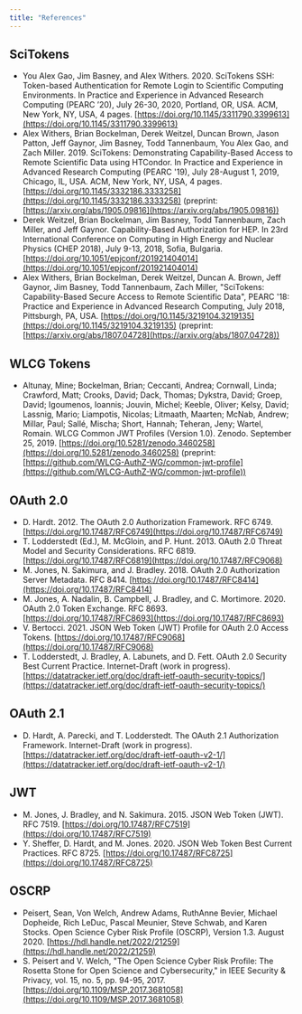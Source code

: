 ```yaml
---
title: "References"
---
```


SciTokens
---------
* You Alex Gao, Jim Basney, and Alex Withers. 2020. SciTokens SSH: Token-based Authentication for Remote Login to Scientific Computing Environments. In Practice and Experience in Advanced Research Computing (PEARC ’20), July 26-30, 2020, Portland, OR, USA. ACM, New York, NY, USA, 4 pages. [https://doi.org/10.1145/3311790.3399613](https://doi.org/10.1145/3311790.3399613)
* Alex Withers, Brian Bockelman, Derek Weitzel, Duncan Brown, Jason Patton, Jeff Gaynor, Jim Basney, Todd Tannenbaum, You Alex Gao, and Zach Miller. 2019. SciTokens: Demonstrating Capability-Based Access to Remote Scientific Data using HTCondor. In Practice and Experience in Advanced Research Computing (PEARC '19), July 28-August 1, 2019, Chicago, IL, USA. ACM, New York, NY, USA, 4 pages. [https://doi.org/10.1145/3332186.3333258](https://doi.org/10.1145/3332186.3333258) (preprint: [https://arxiv.org/abs/1905.09816](https://arxiv.org/abs/1905.09816))
* Derek Weitzel, Brian Bockelman, Jim Basney, Todd Tannenbaum, Zach Miller, and Jeff Gaynor. Capability-Based Authorization for HEP. In 23rd International Conference on Computing in High Energy and Nuclear Physics (CHEP 2018), July 9-13, 2018, Sofia, Bulgaria. [https://doi.org/10.1051/epjconf/201921404014](https://doi.org/10.1051/epjconf/201921404014)
* Alex Withers, Brian Bockelman, Derek Weitzel, Duncan A. Brown, Jeff Gaynor, Jim Basney, Todd Tannenbaum, Zach Miller, "SciTokens: Capability-Based Secure Access to Remote Scientific Data", PEARC '18: Practice and Experience in Advanced Research Computing, July 2018, Pittsburgh, PA, USA. [https://doi.org/10.1145/3219104.3219135](https://doi.org/10.1145/3219104.3219135) (preprint: [https://arxiv.org/abs/1807.04728](https://arxiv.org/abs/1807.04728))

WLCG Tokens
-----------
* Altunay, Mine; Bockelman, Brian; Ceccanti, Andrea; Cornwall, Linda; Crawford, Matt; Crooks, David; Dack, Thomas; Dykstra, David; Groep, David; Igoumenos, Ioannis; Jouvin, Michel; Keeble, Oliver; Kelsy, David; Lassnig, Mario; Liampotis, Nicolas; Litmaath, Maarten; McNab, Andrew; Millar, Paul; Sallé, Mischa; Short, Hannah; Teheran, Jeny; Wartel, Romain. WLCG Common JWT Profiles (Version 1.0). Zenodo. September 25, 2019. [https://doi.org/10.5281/zenodo.3460258](https://doi.org/10.5281/zenodo.3460258) (preprint: [https://github.com/WLCG-AuthZ-WG/common-jwt-profile](https://github.com/WLCG-AuthZ-WG/common-jwt-profile))

OAuth 2.0
---------
* D. Hardt. 2012. The OAuth 2.0 Authorization Framework. RFC 6749. [https://doi.org/10.17487/RFC6749](https://doi.org/10.17487/RFC6749)
* T. Lodderstedt (Ed.), M. McGloin, and P. Hunt. 2013. OAuth 2.0 Threat Model and Security Considerations. RFC 6819. [https://doi.org/10.17487/RFC6819](https://doi.org/10.17487/RFC9068)
* M. Jones, N. Sakimura, and J. Bradley. 2018. OAuth 2.0 Authorization Server Metadata. RFC 8414. [https://doi.org/10.17487/RFC8414](https://doi.org/10.17487/RFC8414)
* M. Jones, A. Nadalin, B. Campbell, J. Bradley, and C. Mortimore. 2020. OAuth 2.0 Token Exchange. RFC 8693. [https://doi.org/10.17487/RFC8693](https://doi.org/10.17487/RFC8693)
* V. Bertocci. 2021. JSON Web Token (JWT) Profile for OAuth 2.0 Access Tokens. [https://doi.org/10.17487/RFC9068](https://doi.org/10.17487/RFC9068)
* T. Lodderstedt, J. Bradley, A. Labunets, and D. Fett. OAuth 2.0 Security Best Current Practice. Internet-Draft (work in progress). [https://datatracker.ietf.org/doc/draft-ietf-oauth-security-topics/](https://datatracker.ietf.org/doc/draft-ietf-oauth-security-topics/)

OAuth 2.1
---------
* D. Hardt, A. Parecki, and T. Lodderstedt. The OAuth 2.1 Authorization Framework. Internet-Draft (work in progress). [https://datatracker.ietf.org/doc/draft-ietf-oauth-v2-1/](https://datatracker.ietf.org/doc/draft-ietf-oauth-v2-1/)

JWT
---
* M. Jones, J. Bradley, and N. Sakimura. 2015. JSON Web Token (JWT). RFC 7519. [https://doi.org/10.17487/RFC7519](https://doi.org/10.17487/RFC7519)
* Y. Sheffer, D. Hardt, and M. Jones. 2020. JSON Web Token Best Current Practices. RFC 8725. [https://doi.org/10.17487/RFC8725](https://doi.org/10.17487/RFC8725)

OSCRP
-----
* Peisert, Sean, Von Welch, Andrew Adams, RuthAnne Bevier, Michael Dopheide, Rich LeDuc, Pascal Meunier, Steve Schwab, and Karen Stocks. Open Science Cyber Risk Profile (OSCRP), Version 1.3. August 2020. [https://hdl.handle.net/2022/21259](https://hdl.handle.net/2022/21259)
* S. Peisert and V. Welch, "The Open Science Cyber Risk Profile: The Rosetta Stone for Open Science and Cybersecurity," in IEEE Security & Privacy, vol. 15, no. 5, pp. 94-95, 2017. [https://doi.org/10.1109/MSP.2017.3681058](https://doi.org/10.1109/MSP.2017.3681058)

